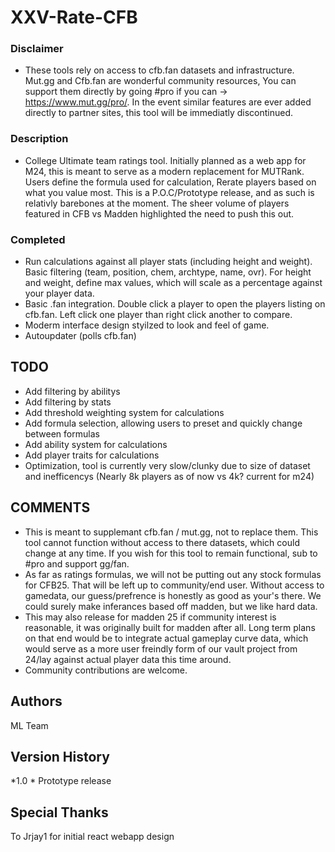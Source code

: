 # XXV-Rate-CFB


### Disclaimer

* These tools rely on access to cfb.fan datasets and infrastructure. Mut.gg and Cfb.fan are wonderful community resources, You can support them directly by going #pro if you can -> https://www.mut.gg/pro/. In the event similar features are ever added directly to partner sites, this tool will be immediatly discontinued. 

### Description

* College Ultimate team ratings tool. Initially planned as a web app for M24, this is meant to serve as a modern replacement for MUTRank. Users define the formula used for calculation, Rerate players based on what you value most. This is a P.O.C/Prototype release, and as such is relativly barebones at the moment. The sheer volume of players featured in CFB vs Madden highlighted the need to push this out.


### Completed

* Run calculations against all player stats (including height and weight). Basic filtering (team, position, chem, archtype, name, ovr). For height and weight, define max values, which will scale as a percentage against your player data.
* Basic .fan integration. Double click a player to open the players listing on cfb.fan. Left click one player than right click another to compare.
* Moderm interface design styilzed to look and feel of game.
* Autoupdater (polls cfb.fan)

## TODO

* Add filtering by abilitys
* Add filtering by stats
* Add threshold weighting system for calculations
* Add formula selection, allowing users to preset and quickly change between formulas
* Add ability system for calculations
* Add player traits for calculations
* Optimization, tool is currently very slow/clunky due to size of dataset and inefficencys (Nearly 8k players as of now vs 4k? current for m24)

## COMMENTS 
* This is meant to supplemant cfb.fan / mut.gg, not to replace them. This tool cannot function without access to there datasets, which could change at any time. If you wish for this tool to remain functional, sub to #pro and support gg/fan.
* As far as ratings formulas, we will not be putting out any stock formulas for CFB25. That will be left up to community/end user. Without access to gamedata, our guess/prefrence is honestly as good as your's there. We could surely make inferances based off madden, but we like hard data.
* This may also release for madden 25 if community interest is reasonable, it was originally built for madden after all. Long term plans on that end would be to integrate actual gameplay curve data, which would serve as a more user freindly form of our vault project from 24/lay against actual player data this time around.
* Community contributions are welcome.

## Authors
ML Team

## Version History
*1.0
    * Prototype release

## Special Thanks
To Jrjay1 for initial react webapp design
